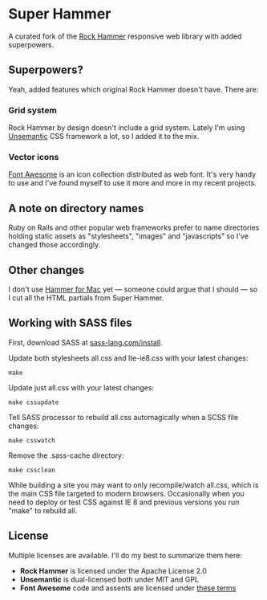 Super Hammer
============

A curated fork of the [Rock Hammer][r] responsive web library with added superpowers. 


## Superpowers?
Yeah, added features which original Rock Hammer doesn't have. There are:

### Grid system
Rock Hammer by design doesn't include a grid system. Lately I'm using [Unsemantic][u] CSS framework a lot, so I added it to the mix.

### Vector icons
[Font Awesome][fa] is an icon collection distributed as web font. It's very handy to use and I've found myself to use it more and more in my recent projects.


## A note on directory names
Ruby on Rails and other popular web frameworks prefer to name directories holding static assets as "stylesheets", "images" and "javascripts" so I've changed those accordingly.

## Other changes
I don't use [Hammer for Mac][h] yet — someone could argue that I should — so I cut all the HTML partials from Super Hammer. 


## Working with SASS files

First, download SASS at [sass-lang.com/install](http://sass-lang.com/install).

Update both stylesheets all.css and lte-ie8.css with your latest changes:
  
    make

Update just all.css with your latest changes:
  
    make cssupdate
  
Tell SASS processor to rebuild all.css automagically when a SCSS file changes:
  
    make csswatch
  
Remove the .sass-cache directory:

    make cssclean

While building a site you may want to only recompile/watch all.css, which is the main CSS file targeted to modern browsers. Occasionally when you need to deploy or test CSS against IE 8 and previous versions you run "make" to rebuild all.

## License

Multiple licenses are available. I'll do my best to summarize them here:

* **Rock Hammer** is licensed under the Apache License 2.0
* **Unsemantic** is dual-licensed both under MIT and GPL
* **Font Awesome** code and assents are licensed under [these terms](http://fortawesome.github.io/Font-Awesome/license/)


[r]: http://malarkey.github.io/Rock-Hammer/
[u]: http://unsemantic.com/
[fa]: http://fortawesome.github.io/Font-Awesome/
[h]: http://hammerformac.com/